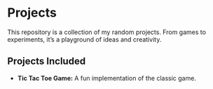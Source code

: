 # Projects

This repository is a collection of my random projects. From games to experiments, it’s a playground of ideas and creativity.

## Projects Included
- **Tic Tac Toe Game:** A fun implementation of the classic game.

